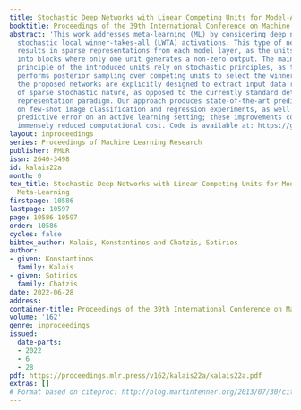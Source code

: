 ```yaml
---
title: Stochastic Deep Networks with Linear Competing Units for Model-Agnostic Meta-Learning
booktitle: Proceedings of the 39th International Conference on Machine Learning
abstract: 'This work addresses meta-learning (ML) by considering deep networks with
  stochastic local winner-takes-all (LWTA) activations. This type of network units
  results in sparse representations from each model layer, as the units are organized
  into blocks where only one unit generates a non-zero output. The main operating
  principle of the introduced units rely on stochastic principles, as the network
  performs posterior sampling over competing units to select the winner. Therefore,
  the proposed networks are explicitly designed to extract input data representations
  of sparse stochastic nature, as opposed to the currently standard deterministic
  representation paradigm. Our approach produces state-of-the-art predictive accuracy
  on few-shot image classification and regression experiments, as well as reduced
  predictive error on an active learning setting; these improvements come with an
  immensely reduced computational cost. Code is available at: https://github.com/Kkalais/StochLWTA-ML'
layout: inproceedings
series: Proceedings of Machine Learning Research
publisher: PMLR
issn: 2640-3498
id: kalais22a
month: 0
tex_title: Stochastic Deep Networks with Linear Competing Units for Model-Agnostic
  Meta-Learning
firstpage: 10586
lastpage: 10597
page: 10586-10597
order: 10586
cycles: false
bibtex_author: Kalais, Konstantinos and Chatzis, Sotirios
author:
- given: Konstantinos
  family: Kalais
- given: Sotirios
  family: Chatzis
date: 2022-06-28
address:
container-title: Proceedings of the 39th International Conference on Machine Learning
volume: '162'
genre: inproceedings
issued:
  date-parts:
  - 2022
  - 6
  - 28
pdf: https://proceedings.mlr.press/v162/kalais22a/kalais22a.pdf
extras: []
# Format based on citeproc: http://blog.martinfenner.org/2013/07/30/citeproc-yaml-for-bibliographies/
---
```

